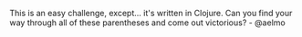 This is an easy challenge, except... it's written in Clojure. Can you find your way through all of these parentheses and come out victorious? - @aelmo
